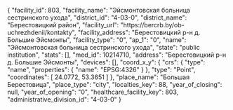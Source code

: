 {
    "facility_id": 803,
    "facility_name": "Эйсмонтовская больница сестринского ухода",
    "district_id": "4-03-0",
    "district_name": "Берестовицкий район",
    "facility_url": "https:\/\/bercrb.by\/ob-uchrezhdenii\/kontakty",
    "facility_address": "Берестовицкий р-н д. Большие Эйсмонты",
    "facility_type": "0",
    "ap_1": "0",
    "name": "Эйсмонтовская больница сестринского ухода",
    "state": "public institution",
    "stats": [],
    "med_id": 10214710,
    "address": "Берестовицкий р-н д. Большие Эйсмонты",
    "devices": [],
    "coord_x_y": {
        "crs": {
            "type": "name",
            "properties": {
                "name": "EPSG:4326"
            }
        },
        "type": "Point",
        "coordinates": [
            24.0772,
            53.3651
        ]
    },
    "place_name": "Большая Берестовица",
    "place_type": "city",
    "localties_key": 88,
    "year_of_closing": null,
    "year_of_opening": "0",
    "healthcare_facility_key": 803,
    "administrative_division_id": "4-03-0"
}